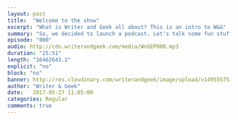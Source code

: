```yaml
---
layout: post
title:  "Welcome to the show"
excerpt: "What is Writer and Geek all about? This is an intro to W&G"
summary: "So, we decided to launch a podcast. Let's talk some fun stuff here."
episode: "000"
audio: http://cdn.writerandgeek.com/media/WnGEP000.mp3
duration: "25:51"
length: "16462643.2"
explicit: "no"
block: "no"
banner: http://res.cloudinary.com/writerandgeek/image/upload/v1495557535/logo.jpg
author: "Writer & Geek"
date:   2017-05-27 11:05:00
categories: Regular
comments: true
---
```

